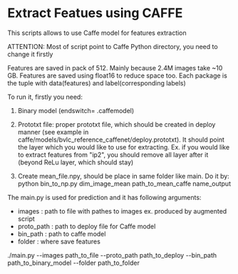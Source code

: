 # Extract Featues using CAFFE

This scripts allows to use Caffe model for features extraction

ATTENTION: Most of script point to Caffe Python directory, you need to change it firstly

Features are saved in pack of 512. Mainly because 2.4M images take ~10 GB. 
Features are saved using float16 to reduce space too. 
Each package is the tuple with data(features) and label(corresponding labels)

To run it, firstly you need:
 1. Binary model (endswitch= .caffemodel)
 
 2. Prototxt file: proper prototxt file, which should be created in deploy manner (see example in caffe/models/bvlc_reference_caffenet/deploy.prototxt). It should point the layer which you would like to use for extracting. Ex. if you would like to extract features from "ip2", you should remove all layer after it (beyond ReLu layer, which should stay)
 
 3. Create mean_file.npy, should be place in same folder like main. Do it by:
  python bin_to_np.py dim_image_mean path_to_mean_caffe name_output

The main.py is used for prediction and it has following arguments:
  - images       : path to file with pathes to images ex. produced by augmented script
  - proto_path   : path to deploy file for Caffe model
  - bin_path     : path to caffe model
  - folder       : where save features
  

  
 ./main.py --images path_to_file  --proto_path path_to_deploy --bin_path path_to_binary_model --folder path_to_folder

 